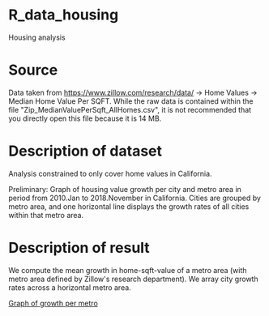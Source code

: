 # R_data_housing
Housing analysis

# Source
Data taken from https://www.zillow.com/research/data/ -> Home Values -> Median Home Value Per SQFT. While the raw data is contained within the file "Zip_MedianValuePerSqft_AllHomes.csv", it is not recommended that you directly open this file because it is 14 MB.

# Description of dataset
Analysis constrained to only cover home values in California.

Preliminary: Graph of housing value growth per city and metro area in period from 2010.Jan to 2018.November in California. Cities are grouped by metro area, and one horizontal line displays the growth rates of all cities within that metro area.

# Description of result
We compute the mean growth in home-sqft-value of a metro area (with metro area defined by Zillow's research department). We array city growth rates across a horizontal metro area.

[Graph of growth per metro](https://github.com/johnasharifi/R_data_housing/blob/master/california_within_metro_growth_01_18.pdf)
